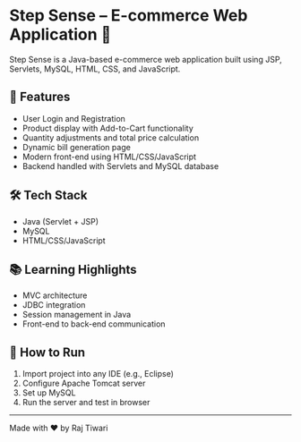 # Step Sense – E-commerce Web Application 👟

Step Sense is a Java-based e-commerce web application built using JSP, Servlets, MySQL, HTML, CSS, and JavaScript.

## 🧩 Features
- User Login and Registration
- Product display with Add-to-Cart functionality
- Quantity adjustments and total price calculation
- Dynamic bill generation page
- Modern front-end using HTML/CSS/JavaScript
- Backend handled with Servlets and MySQL database

## 🛠 Tech Stack
- Java (Servlet + JSP)
- MySQL
- HTML/CSS/JavaScript

## 📚 Learning Highlights
- MVC architecture
- JDBC integration
- Session management in Java
- Front-end to back-end communication

## 🚀 How to Run
1. Import project into any IDE (e.g., Eclipse)
2. Configure Apache Tomcat server
3. Set up MySQL
4. Run the server and test in browser

---

Made with ❤ by Raj Tiwari

